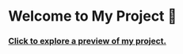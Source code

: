 # Welcome to My Project 👋
### [Click to explore a preview of my project.](https://news-homepage-81px.onrender.com/)
